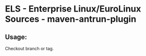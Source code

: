 # ELS - Enterprise Linux/EuroLinux Sources - maven-antrun-plugin
 
## Usage:
  Checkout branch or tag.
